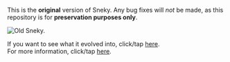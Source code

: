 This is the **original** version of Sneky. Any bug fixes will *not* be made, as this repository is for **preservation purposes only**.  

![Old Sneky.](https://cdn.discordapp.com/attachments/885798046460411925/913078420148211822/snake.png)

If you want to see what it evolved into, click/tap [here](https://github.com/gamingwithevets/sneky).  
For more information, click/tap [here](https://github.com/gamingwithevets/sneky/wiki/Version-Information#history).
